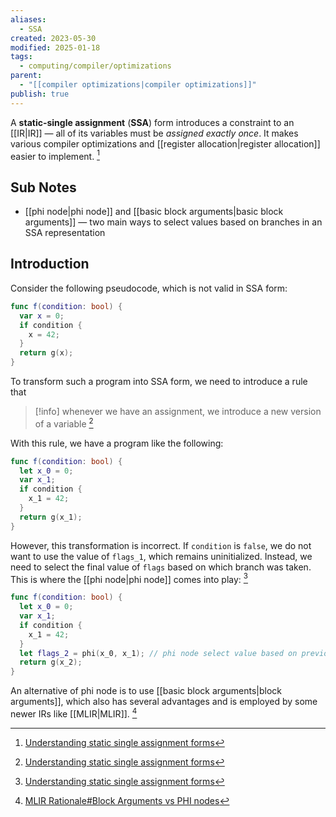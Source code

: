 ```yaml
---
aliases:
  - SSA
created: 2023-05-30
modified: 2025-01-18
tags:
  - computing/compiler/optimizations
parent:
  - "[[compiler optimizations|compiler optimizations]]"
publish: true
---
```

A **static-single assignment** (**SSA**) form introduces a constraint to an [[IR|IR]] — all of its variables must be *assigned exactly once*. It makes various compiler optimizations and [[register allocation|register allocation]] easier to implement. [^1]

## Sub Notes
- [[phi node|phi node]] and [[basic block arguments|basic block arguments]] — two main ways to select values based on branches in an SSA representation

## Introduction
Consider the following pseudocode, which is not valid in SSA form:
```swift
func f(condition: bool) {
  var x = 0;
  if condition {
    x = 42;
  }
  return g(x);
}
```

To transform such a program into SSA form, we need to introduce a rule that
> [!info] whenever we have an assignment, we introduce a new version of a variable [^1]

With this rule, we have a program like the following:
```swift
func f(condition: bool) {
  let x_0 = 0;
  var x_1;
  if condition {
    x_1 = 42;
  }
  return g(x_1);
}
```

However, this transformation is incorrect. If `condition` is `false`, we do not want to use the value of `flags_1`, which remains uninitialized. Instead, we need to select the final value of `flags` based on which branch was taken. This is where the [[phi node|phi node]] comes into play: [^1]
```swift
func f(condition: bool) {
  let x_0 = 0;
  var x_1;
  if condition {
    x_1 = 42;
  }
  let flags_2 = phi(x_0, x_1); // phi node select value based on previous branch
  return g(x_2);
}
```

An alternative of phi node is to use [[basic block arguments|block arguments]], which also has several advantages and is employed by some newer IRs like [[MLIR|MLIR]]. [^2]


[^1]: [Understanding static single assignment forms](https://blog.yossarian.net/2020/10/23/Understanding-static-single-assignment-forms)
[^2]: [MLIR Rationale#Block Arguments vs PHI nodes](https://mlir.llvm.org/docs/Rationale/Rationale/#block-arguments-vs-phi-nodes)